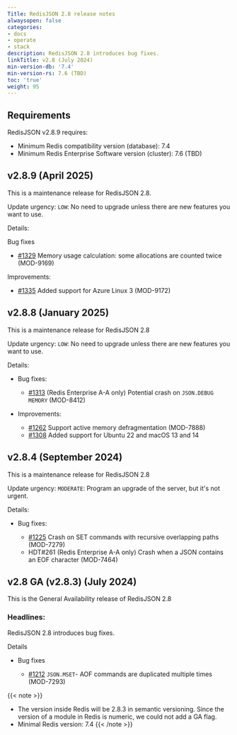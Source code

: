 ```yaml
---
Title: RedisJSON 2.8 release notes
alwaysopen: false
categories:
- docs
- operate
- stack
description: RedisJSON 2.8 introduces bug fixes.
linkTitle: v2.8 (July 2024)
min-version-db: '7.4'
min-version-rs: 7.6 (TBD)
toc: 'true'
weight: 95
---
```


## Requirements

RedisJSON v2.8.9 requires:

- Minimum Redis compatibility version (database): 7.4
- Minimum Redis Enterprise Software version (cluster): 7.6 (TBD)

## v2.8.9 (April 2025)

This is a maintenance release for RedisJSON 2.8.

Update urgency: `LOW`: No need to upgrade unless there are new features you want to use.

Details:

Bug fixes
- [#1329](https://github.com/redisjson/redisjson/pull/1329) Memory usage calculation: some allocations are counted twice (MOD-9169) 

Improvements:
- [#1335](https://github.com/redisjson/redisjson/pull/1335) Added support for Azure Linux 3 (MOD-9172)

## v2.8.8 (January 2025)

This is a maintenance release for RedisJSON 2.8

Update urgency: `LOW`: No need to upgrade unless there are new features you want to use.

Details:  

- Bug fixes:
  - [#1313](https://github.com/redisjson/redisjson/pull/1313) (Redis Enterprise A-A only) Potential crash on `JSON.DEBUG MEMORY` (MOD-8412)

- Improvements:
  - [#1262](https://github.com/redisjson/redisjson/pull/1262) Support active memory defragmentation (MOD-7888)
  - [#1308](https://github.com/redisjson/redisjson/pull/1308) Added support for Ubuntu 22 and macOS 13 and 14

## v2.8.4 (September 2024)

This is a maintenance release for RedisJSON 2.8

Update urgency: `MODERATE`: Program an upgrade of the server, but it's not urgent.

Details:

- Bug fixes:

  - [#1225](https://github.com/redisjson/redisjson/pull/1225) Crash on SET commands with recursive overlapping paths (MOD-7279)
  - HDT#261 (Redis Enterprise A-A only) Crash when a JSON contains an EOF character (MOD-7464)

## v2.8 GA (v2.8.3) (July 2024)

This is the General Availability release of RedisJSON 2.8

### Headlines:

RedisJSON 2.8 introduces bug fixes.

Details

- Bug fixes

  - [#1212](https://github.com/RedisJSON/RedisJSON/pull/1212) `JSON.MSET`- AOF commands are duplicated multiple times (MOD-7293)

{{< note >}}
- The version inside Redis will be 2.8.3 in semantic versioning. Since the version of a module in Redis is numeric, we could not add a GA flag.
- Minimal Redis version: 7.4
{{< /note >}}
